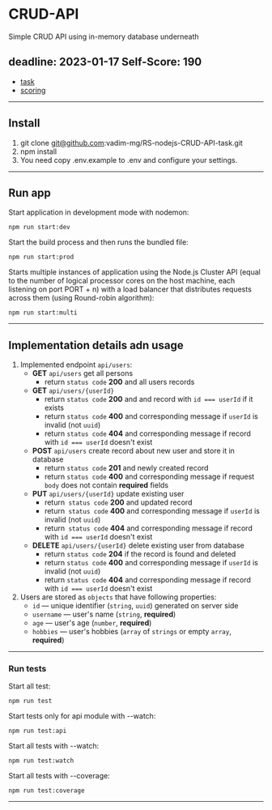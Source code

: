 # CRUD-API

Simple CRUD API using in-memory database underneath

deadline: 2023-01-17
Self-Score: 190
---
- [task](https://github.com/AlreadyBored/nodejs-assignments/blob/main/assignments/crud-api/assignment.md)
- [scoring](https://github.com/AlreadyBored/nodejs-assignments/blob/main/assignments/crud-api/score.md)
---
## Install

1. git clone git@github.com:vadim-mg/RS-nodejs-CRUD-API-task.git
2. npm install
3. You need copy .env.example to .env and configure your settings.

---
## Run app
Start application in development mode with nodemon:
```
npm run start:dev
```
Start the build process and then runs the bundled file:
```
npm run start:prod
```
Starts multiple instances of application using the Node.js Cluster API (equal to the number of logical processor cores on the host machine, each listening on port PORT + n) with a load balancer that distributes requests across them (using Round-robin algorithm):
```
npm run start:multi
```

---
## Implementation details adn usage

1. Implemented endpoint `api/users`:
    - **GET** `api/users` get all persons
        - return `status code` **200** and all users records
    - **GET** `api/users/{userId}` 
        - return `status code` **200** and and record with `id === userId` if it exists
        - return `status code` **400** and corresponding message if `userId` is invalid (not `uuid`)
        - return `status code` **404** and corresponding message if record with `id === userId` doesn't exist
    - **POST** `api/users` create record about new user and store it in database
        - return `status code` **201** and newly created record
        - return `status code` **400** and corresponding message if request `body` does not contain **required** fields
    - **PUT** `api/users/{userId}` update existing user
        - return` status code` **200** and updated record
        - return` status code` **400** and corresponding message if `userId` is invalid (not `uuid`)
        - return` status code` **404** and corresponding message if record with `id === userId` doesn't exist
    - **DELETE** `api/users/{userId}` delete existing user from database
        - return `status code` **204** if the record is found and deleted
        - return `status code` **400** and corresponding message if `userId` is invalid (not `uuid`)
        - return `status code` **404** and corresponding message if record with `id === userId` doesn't exist
2. Users are stored as `objects` that have following properties:
    - `id` — unique identifier (`string`, `uuid`) generated on server side
    - `username` — user's name (`string`, **required**)
    - `age` — user's age (`number`, **required**)
    - `hobbies` — user's hobbies (`array` of `strings` or empty `array`, **required**)

---
### Run tests
Start all test:
```
npm run test
```
Start tests only for api module with --watch:
```
npm run test:api
```
Start all tests with --watch:
```
npm run test:watch
```
Start all tests with --coverage:
```
npm run test:coverage
```


---